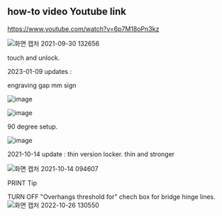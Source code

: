 how-to video Youtube link
-------------------
https://www.youtube.com/watch?v=6p7M18oPn3kz


![화면 캡처 2021-09-30 132656](https://user-images.githubusercontent.com/16078263/135387294-f9d789fb-eaf6-4ebb-84fc-a5b795306cb7.png)

touch and unlock.

2023-01-09 updates : 

engraving gap mm sign

![image](https://user-images.githubusercontent.com/16078263/211242706-6bcc426b-a5f5-412f-be9b-37943408bf5a.png)

![image](https://user-images.githubusercontent.com/16078263/211242761-dbbccda9-71d7-4f83-84ee-d0dd8d6dfb71.png)


90 degree setup.

![image](https://user-images.githubusercontent.com/16078263/211242494-af2e6ea3-acd7-4703-b146-744133d81774.png)


2021-10-14 update : thin version locker. thin and stronger

![화면 캡처 2021-10-14 094607](https://user-images.githubusercontent.com/16078263/137231904-37d4ff4b-6b61-47f2-b40c-060548ce1173.png)

PRINT Tip

TURN OFF "Overhangs threshold for" chech box
for bridge hinge lines.
![화면 캡처 2022-10-26 130550](https://user-images.githubusercontent.com/16078263/197932237-0a1b09b2-02cc-46dd-b91f-bb784f744bc7.png)

